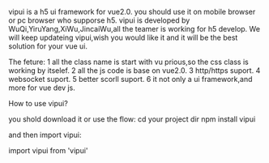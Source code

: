 vipui is a h5 ui framework for vue2.0.
you should use it on mobile browser or pc browser who supporse h5.
vipui is developed by WuQi,YiruYang,XiWu,JincaiWu,all the teamer is working for h5 develop.
We will keep updateing vipui,wish you would like it and it will be the best solution for your vue ui.

The feture:
1 all the class name is start with vu prious,so the css class is working by itselef.
2 all the js code is base on vue2.0.
3 http/https suport.
4 websocket suport.
5 better scorll suport.
6 it not only a ui framework,and more for vue dev js.

How to use vipui?

you shold download it or use the flow:
cd your project dir
npm install vipui

and then import vipui:

import vipui from 'vipui'
